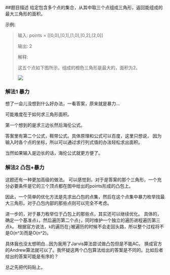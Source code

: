 ##题目描述
给定包含多个点的集合，从其中取三个点组成三角形，返回能组成的最大三角形的面积。

示例:
>输入: points = [[0,0],[0,1],[1,0],[0,2],[2,0]]
>
>输出: 2
>
>解释: 
>
>这五个点如下图所示。组成的橙色三角形是最大的，面积为2。
>
>![](https://s3-lc-upload.s3.amazonaws.com/uploads/2018/04/04/1027.png)


### 解法1 暴力
想了一会儿没想到什么好办法，一看答案，原来就是暴力…

可能难度在于如何求三角形面积。

第一个想到的是求三边长然后海伦公式。

答案里有第二个公式，鞋带公式。具体原理和公式可以百度，这里只想说，
因为输入时各个点的坐标，所以可以通过求行列式值的办法轻松求出面积。

当然如果输入是边长的话，海伦公式就更方便了。

### 解法2 凸包+暴力
这题还有一种更加高级的做法。
可以感觉到，对于是答案的那个三角形，一个充分必要条件是它的三个顶点都在图中给出的points形成的凸包上。

因此，一个简单的优化方法是先求出凸包的点集，然后在这个点集中暴力枚举找最大三角形。对于凸包内部的那些点则可以完全不考虑。

进一步的，对于暴力枚举位于凸包上的那些点，其实还可以继续优化。
具体的，确定一个基准点`i`，然后遍历第二个点`j`，同时维护一个独立的遍历进程遍历第三点`k`。
根据官方说法，`k`的遍历在`j`被遍历的时候不会走回头路，所以整个过程将不是O(n^3)而是O(n^2)。

具体我也没太想明白…因为我用了Jarvis算法尝试做凸包但是不能AC。
换成官方的Andrew算法就可以了。我怀疑这两个凸包算法给出的答案是不同的。比如后者给出的答案可能是有序的？

总之先把代码贴上。
